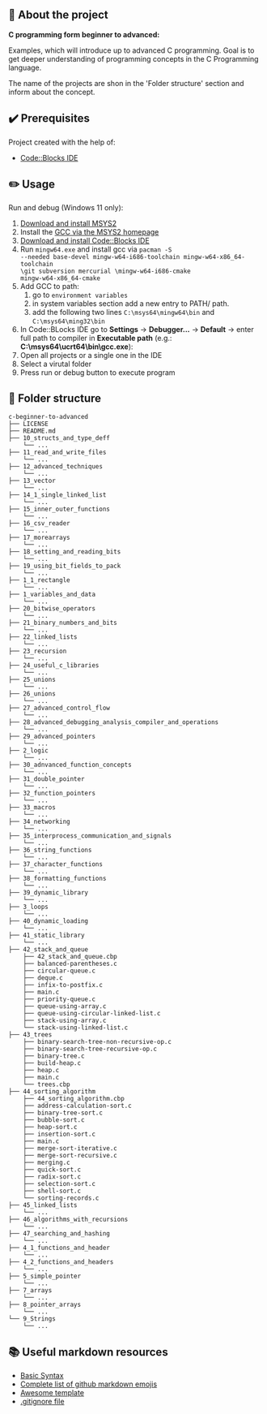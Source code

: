 ## :newspaper: About the project ##

**C programming form beginner to advanced:**

Examples, which will introduce up to advanced C programming. Goal is to get deeper understanding of programming concepts in the C Programming language.

The name of the projects are shon in the 'Folder structure' section and inform about the concept.

## :heavy_check_mark: Prerequisites ##

Project created with the help of:

* [Code::Blocks IDE](https://www.codeblocks.org/)

## :pencil2: Usage

Run and debug (Windows 11 only):

1. [Download and install MSYS2](https://www.msys2.org/)
1. Install the [GCC via the MSYS2 homepage](https://www.msys2.org/)
1. [Download and install Code::Blocks IDE](https://www.codeblocks.org/downloads/)
1. Run <code>mingw64.exe</code> and install gcc via <code>pacman -S --needed base-devel mingw-w64-i686-toolchain mingw-w64-x86_64-toolchain \git subversion mercurial \mingw-w64-i686-cmake mingw-w64-x86_64-cmake</code>
1. Add GCC to path:
    1. go to <code>environment variables</code>
    1. in system variables section add a new entry to PATH/ path.
    1. add the following two lines <code>C:\msys64\mingw64\bin</code> and <code>C:\msys64\ming32\bin</code>
1. In Code::BLocks IDE go to __Settings__ -> __Debugger...__ -> __Default__ -> enter full path to compiler in __Executable path__ (e.g.: __C:\msys64\ucrt64\bin\gcc.exe__): 
1. Open all projects or a single one in the IDE
1. Select a virutal folder
1. Press run or debug button to execute program

## :file_folder: Folder structure ##

    c-beginner-to-advanced
    ├── LICENSE
    ├── README.md
    ├── 10_structs_and_type_deff
        └── ...      
    ├── 11_read_and_write_files
        └── ...      
    ├── 12_advanced_techniques
        └── ...      
    ├── 13_vector
        └── ...      
    ├── 14_1_single_linked_list
        └── ...  
    ├── 15_inner_outer_functions
        └── ...  
    ├── 16_csv_reader
        └── ...  
    ├── 17_morearrays
        └── ...  
    ├── 18_setting_and_reading_bits
        └── ...  
    ├── 19_using_bit_fields_to_pack
        └── ...  
    ├── 1_1_rectangle
        └── ...         
    ├── 1_variables_and_data
        └── ...    
    ├── 20_bitwise_operators
        └── ...  
    ├── 21_binary_numbers_and_bits
        └── ...  
    ├── 22_linked_lists
        └── ...   
    ├── 23_recursion
        └── ...  
    ├── 24_useful_c_libraries
        └── ...  
    ├── 25_unions
        └── ...  
    ├── 26_unions
        └── ...   
    ├── 27_advanced_control_flow
        └── ...    
    ├── 28_advanced_debugging_analysis_compiler_and_operations
        └── ...  
    ├── 29_advanced_pointers
        └── ...  
    ├── 2_logic
        └── ...        
    ├── 30_adnvanced_function_concepts
        └── ...  
    ├── 31_double_pointer
        └── ...  
    ├── 32_function_pointers
        └── ...  
    ├── 33_macros
        └── ...  
    ├── 34_networking
        └── ...  
    ├── 35_interprocess_communication_and_signals
        └── ...  
    ├── 36_string_functions
        └── ...  
    ├── 37_character_functions
        └── ...  
    ├── 38_formatting_functions
        └── ...  
    ├── 39_dynamic_library
        └── ...  
    ├── 3_loops
        └── ...   
    ├── 40_dynamic_loading
        └── ...  
    ├── 41_static_library
        └── ...  
    ├── 42_stack_and_queue
        ├── 42_stack_and_queue.cbp
        ├── balanced-parentheses.c
        ├── circular-queue.c
        ├── deque.c
        ├── infix-to-postfix.c
        ├── main.c
        ├── priority-queue.c
        ├── queue-using-array.c
        ├── queue-using-circular-linked-list.c
        ├── stack-using-array.c
        └── stack-using-linked-list.c
    ├── 43_trees
        ├── binary-search-tree-non-recursive-op.c
        ├── binary-search-tree-recursive-op.c
        ├── binary-tree.c
        ├── build-heap.c
        ├── heap.c
        ├── main.c
        └── trees.cbp
    ├── 44_sorting_algorithm
        ├── 44_sorting_algorithm.cbp
        ├── address-calculation-sort.c
        ├── binary-tree-sort.c
        ├── bubble-sort.c
        ├── heap-sort.c
        ├── insertion-sort.c
        ├── main.c
        ├── merge-sort-iterative.c
        ├── merge-sort-recursive.c
        ├── merging.c
        ├── quick-sort.c
        ├── radix-sort.c
        ├── selection-sort.c
        ├── shell-sort.c
        └── sorting-records.c
    ├── 45_linked_lists
        └── ...  
    ├── 46_algorithms_with_recursions
        └── ...  
    ├── 47_searching_and_hashing
        └── ...  
    ├── 4_1_functions_and_header
        └── ...           
    ├── 4_2_functions_and_headers
        └── ...            
    ├── 5_simple_pointer
        └── ...           
    ├── 7_arrays
        └── ...    
    ├── 8_pointer_arrays
        └── ...
    └── 9_Strings
        └── ...

## :books: Useful markdown resources ##

* [Basic Syntax](https://www.markdownguide.org/basic-syntax/)
* [Complete list of github markdown emojis](https://dev.to/nikolab/complete-list-of-github-markdown-emoji-markup-5aia)
* [Awesome template](https://github.com/ma-shamshiri/Human-Activity-Recognition/blob/main/README.md)
* [.gitignore file](https://git-scm.com/docs/gitignore)